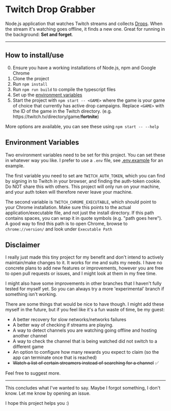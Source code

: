 # Twitch Drop Grabber

Node.js application that watches Twitch streams and collects [Drops](https://help.twitch.tv/s/article/mission-based-drops?language=en_US). 
When the stream it's watching goes offline, it finds a new one. Great for running in the background: **Set and forget**.

----

## How to install/use

0. Ensure you have a working installations of Node.js, npm and Google Chrome
1. Clone the project
2. Run `npm install`
3. Run `npm run build` to compile the typescript files
4. Set up the [environment variables](#environment-variables)
5. Start the project with `npm start -- <GAME>` where the game is your game of choice that currently has active drop campaigns.
Replace `<GAME>` with the ID of the game in the Twitch directory. (e.g. ht<span>tps://</span>twitch.tv/directory/game/**fortnite**)
   
More options are available, you can see these using `npm start -- --help`
   
## Environment Variables

Two environment variables need to be set for this project. You can set these in whatever way you like. 
I prefer to use a `.env` file, see [.env.example](/.env.example) for an example.

The first variable you need to set are `TWITCH_AUTH_TOKEN`, which you can find by signing in to Twitch in your browser, and finding the auth-token cookie. 
Do NOT share this with others. This project will only run on your machine, and your auth token will therefore never leave your machine.

The second variable is `TWITCH_CHROME_EXECUTABLE`, which should point to your Chrome installation. 
Make sure this points to the actual application/executable file, and not just the install directory.
If this path contains spaces, you can wrap it in quote symbols (e.g. "path goes here").
A good way to find this path is to open Chrome, browse to `chrome://version/` and look under `Executable Path`

## Disclaimer

I really just made this tiny project for my benefit and don't intend to actively maintain/make changes to it. 
It works for me and suits my needs. 
I have no concrete plans to add new features or improvements, however you are free to open pull requests or issues, and I might look at them in my free time.

I might also have some improvements in other branches that I haven't fully tested for myself yet. So you can always try a more 'experimental' branch if something isn't working.

There are some things that would be nice to have though. 
I might add these myself in the future, but if you feel like it's a fun waste of time, be my guest:
* A better recovery for slow networks/networks failures
* A better way of checking if streams are playing.
* A way to detect channels you are watching going offline and hosting another channel
* A way to check the channel that is being watched did not switch to a different game
* An option to configure how many rewards you expect to claim (so the app can terminate once that is reached)
* ~~Watch a list of certain streamers instead of searching for a channel~~ ✅

Feel free to suggest more.

----

This concludes what I've wanted to say. Maybe I forgot something, I don't know. Let me know by opening an issue. 

I hope this project helps you :)
